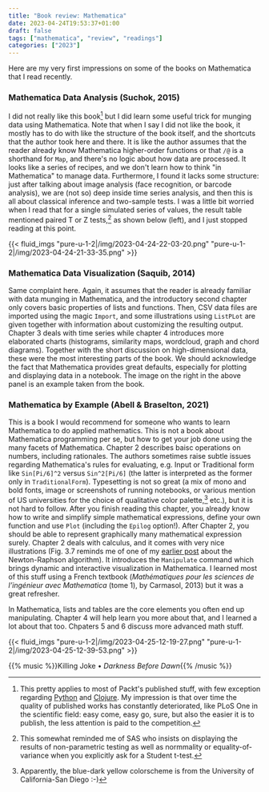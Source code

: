 ```yaml
---
title: "Book review: Mathematica"
date: 2023-04-24T19:53:37+01:00
draft: false
tags: ["mathematica", "review", "readings"]
categories: ["2023"]
---
```


Here are my very first impressions on some of the books on Mathematica that I read recently.

### Mathematica Data Analysis (Suchok, 2015)

I did not really like this book[^1] but I did learn some useful trick for munging data using Mathematica. Note that when I say I did not like the book, it mostly has to do with like the structure of the book itself, and the shortcuts that the author took here and there. It is like the author assumes that the reader already know Mathematica higher-order functions or that `/@` is a shorthand for `Map`, and there's no logic about how data are processed. It looks like a series of recipes, and we don't learn how to think "in Mathematica" to manage data. Furthermore, I found it lacks some structure: just after talking about image analysis (face recognition, or barcode analysis), we are (not so) deep inside time series analysis, and then this is all about classical inference and two-sample tests. I was a little bit worried when I read that for a single simulated series of values, the result table mentioned paired T or Z tests,[^2] as shown below (left), and I just stopped reading at this point.

{{< fluid_imgs
"pure-u-1-2|/img/2023-04-24-22-03-20.png"
"pure-u-1-2|/img/2023-04-24-21-33-35.png" >}}

### Mathematica Data Visualization (Saquib, 2014)

Same complaint here. Again, it assumes that the reader is already familiar with data munging in Mathematica, and the introductory second chapter only covers basic properties of lists and functions. Then, CSV data files are imported using the magic `Import`, and some illustrations using `ListPLot` are given together with information about customizing the resulting output. Chapter 3 deals with time series while chapter 4 introduces more elaborated charts (histograms, similarity maps, wordcloud, graph and chord diagrams). Together with the short discussion on high-dimensional data, these were the most interesting parts of the book. We should acknowledge the fact that Mathematica provides great defaults, especially for plotting and displaying data in a notebook. The image on the right in the above panel is an example taken from the book.

### Mathematica by Example (Abell & Braselton, 2021)

This is a book I would recommend for someone who wants to learn Mathematica to do applied mathematics. This is not a book about Mathematica programming per se, but how to get your job done using the many facets of Mathematica. Chapter 2 describes baisc operations on numbers, including rationales. The authors sometimes raise subtle issues regarding Mathematica's rules for evaluating, e.g. Input or Traditional form like `Sin[Pi/6]^2` versus `Sin^2[Pi/6]` (the latter is interpreted as the former only in `TraditionalForm`). Typesetting is not so great (a mix of mono and bold fonts, image or screenshots of running notebooks, or various mention of US universities for the choice of qualitative color palette,[^3] etc.), but it is not hard to follow. After you finish reading this chapter, you already know how to write and simplify simple mathematical expressions, define your own function and use `Plot` (including the `Epilog` option!). After Chapter 2, you should be able to represent graphically many mathematical expression surely. Chapter 2 deals with calculus, and it comes with very nice illustrations (Fig. 3.7 reminds me of one of my [earlier post](/post/newton-raphson-racket/) about the Newton-Raphson algorithm). It introduces the `Manipulate` command which brings dynamic and interactive visualization in Mathematica. I learned most of this stuff using a French textbook (_Mathématiques pour les sciences de l’ingénieur avec Mathematica_ (tome 1), by Carmasol, 2013) but it was a great refresher.

In Mathematica, lists and tables are the core elements you often end up manipulating. Chapter 4 will help learn you more about that, and I learned a lot about that too. Chpaters 5 and 6 discuss more advanced math stuff.

{{< fluid_imgs
"pure-u-1-2|/img/2023-04-25-12-19-27.png"
"pure-u-1-2|/img/2023-04-25-12-39-53.png" >}}

{{% music %}}Killing Joke • _Darkness Before Dawn_{{% /music %}}

[^1]: This pretty applies to most of Packt's published stuff, with few exception regarding [Python](https://www.packtpub.com/product/python-machine-learning/9781783555130) and [Clojure](https://www.packtpub.com/product/clojure-high-performance-programming-second-edition/9781785283642). My impression is that over time the quality of published works has constantly deteriorated, like PLoS One in the scientific field: easy come, easy go, sure, but also the easier it is to publish, the less attention is paid to the competition.
[^2]: This somewhat reminded me of SAS who insists on displaying the results of non-parametric testing as well as normmality or equality-of-variance when you explicitly ask for a Student t-test.
[^3]: Apparently, the blue-dark yellow colorscheme is from the University of California-San Diego :-)
